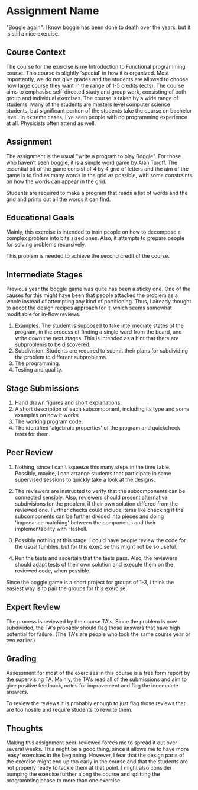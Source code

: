 # Assignment Name

"Boggle again". I know boggle has been done to death over the years, but
it is still a nice exercise.

## Course Context

The course for the exercise is my Introduction to Functional programming
course. This course is slightly 'special' in how it is organized. Most
importantly, we do not give grades and the students are allowed to choose
how large course they want in the range of 1-5 credits (ects). The course
aims to emphasise self-directed study and group work, consisting of both
group and individual exercises. The course is taken by a wide range of
students. Many of the students are masters level computer science students,
but significant portion of the students take the course on bachelor level.
In extreme cases, I've seen people with no programming experience at all.
Physicists often attend as well.

## Assignment


The assignment is the usual "write a program to play Boggle". For those who
haven't seen boggle, it is a simple word game by Alan Turoff. The essential bit
of the game consist of 4 by 4 grid of letters and the aim of the game is to
find as many words in the grid as possible, with some constraints on how the
words can appear in the grid.

Students are required to make a program that reads a list of words and the grid
and prints out all the words it can find.

## Educational Goals

Mainly, this exercise is intended to train people on how to decompose a complex
problem into bite sized ones. Also, it attempts to prepare people for solving
problems recursively.

This problem is needed to achieve the second credit of the course.


## Intermediate Stages

Previous year the boggle game was quite has been a sticky one. One of the causes
for this might have been that people attacked the problem as a whole instead of
attempting any kind of partitioning. Thus, I already thought to adopt the design 
recipes approach for it, which seems somewhat modifiable for in-flow reviews.

1) Examples. The student is supposed to take intermediate states of the program,
   in the process of finding a single word from the board, and write down the
   next stages. This is intended as a hint that there are subproblems to be 
   discovered.
2) Subdivision. Students are required to submit their plans for subdividing
   the problem to different subproblems. 
3) The programming.
4) Testing and quality.

## Stage Submissions

1) Hand drawn figures and short explanations.
2) A short description of each subcomponent, including its type and some
   examples on how it works.
3) The working program code.
4) The identified 'algebraic properties' of the program and quickcheck
   tests for them.

## Peer Review

1) Nothing, since I can't squeeze this many steps in the time table.
   Possibly, maybe, I can arrange students that participate in same
   supervised sessions to quickly take a look at the designs.

2) The reviewers are instructed to verify that the subcomponents can
   be connected sensibly. Also, reviewers should present alternative
   subdivisions for the problem, if their own solution differed from
   the reviewed one. Further checks could include items like checking
   if the subcomponents can be further divided into pieces and doing
   'impedance matching' between the components and their implementability
   with Haskell.
     
3) Possibly nothing at this stage. I could have people review the code
   for the usual fumbles, but for this exercise this might not be so
   useful.

4) Run the tests and ascertain that the tests pass. Also, the reviewers
   should adapt tests of their own solution and execute them on the 
   reviewed code, when possible.

Since the boggle game is a short project for groups of 1-3, I think the
easiest way is to pair the groups for this exercise.

## Expert Review

The process is reviewed by the course TA's. Since the problem is now
subdivided, the TA's probably should flag those answers that have
high potential for failure. (The TA's are people who took the same
course year or two earlier.)


## Grading

Assessment for most of the exercises in this course is
a free form report by the supervising TA. Mainly, the TA's
read all of the submissions and aim to give positive feedback,
notes for improvement and flag the incomplete answers.

To review the reviews it is probably enough to just flag
those reviews that are too hostile and require students to
rewrite them.

## Thoughts

Making this assignment peer-reviewed forces me to spread it 
out over several weeks. This might be a good thing, since 
it allows me to have more 'easy' exercises in the beginning.
However, I fear that the design parts of the exercise might
end up too early in the course and that the students are not
properly ready to tackle them at that point. I might also 
consider bumping the exercise further along the course and
splitting the programming phase to more than one exercise.



